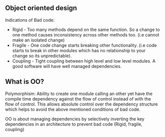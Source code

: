 ## Object oriented design
Indications of Bad code:
* Rigid - Too many methods depend on the same function. So a change to one method causes inconsistency across other methods too. (i.e cannot make an isolated change)
* Fragile - One code change starts breaking other functionality. (i.e code starts to break in other modules which has no relationship to your change so its unpredictable).
* Coupling - Tight coupling between high level and low level modules. A good software will have well managed dependencies.

## What is OO?
Polymorphism: Ability to create one module calling an other yet have the compile time dependency against the flow of control instead of with the flow of control. This allows absolute control over the dependency structure which helps to avoid the above mentioned conditions of bad code.

OO is about managing dependencies by selectively inverting the key dependencies in an architecture to prevent bad code (Rigid, fragile, coupling)


